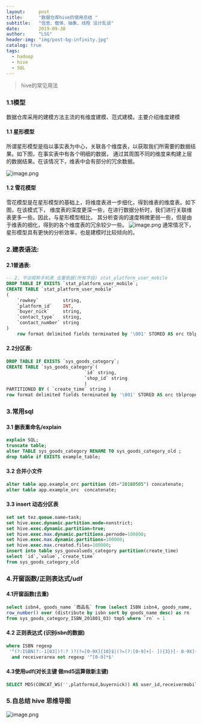 ```yaml
---
layout:     post
title:      "数据仓库hive的使用总结 "
subtitle:   "信息、载体、抽象、线程 设计乱谈"
date:       2019-09-30
author:     "LSG"
header-img: "img/post-bg-infinity.jpg"
catalog: true
tags:
  - hadoop
  - hive
  - SQL
---
```


> hive的常见用法

### 1.1模型

数据仓库采用的建模方法主流的有维度建模、范式建模。主要介绍维度建模

#### 1.1 星形模型

所谓星形模型是指以事实表为中心，关联各个维度表，以获取我们所需要的数据结果。如下图，在事实表中有各个明细的数据，
通过其周围不同的维度来构建上层的数据结果。在该情况下，维表中会有部分的冗余数据。

![image.png](https://cdn.nlark.com/yuque/0/2020/png/152121/1578901829256-d6fad6c1-1d0e-435b-af6d-43d00ae65ec8.png#align=left&display=inline&height=708&name=image.png&originHeight=708&originWidth=781&size=179301&status=done&style=none&width=781)

#### 1.2 雪花模型

雪花模型是在星形模型的基础上，将维度表进一步细化，得到维表的维度表。如下图，在该模式下，
维度表的深度更深一些，在进行数据分析时，我们进行关联维表更多一些。因此，与星形模型相比，
其分析查询的速度稍微更弱一些，但是由于维表的细化，得到的各个维度表的冗余较少一些。
![image.png](https://cdn.nlark.com/yuque/0/2020/png/152121/1578901836295-ccff5c95-59e8-4ef4-81aa-0f2d37b06736.png#align=left&display=inline&height=600&name=image.png&originHeight=600&originWidth=805&size=196066&status=done&style=none&width=805)
通常情况下，星形模型具有更快的分析效率，也是建模时比较倾向的。

### 2.建表语法:

#### 2.1普通表:

```sql
-- 2. 平台昵称手机表 去重依据(所有字段) stat_platform_user_mobile
DROP TABLE IF EXISTS `stat_platform_user_mobile`;
CREATE TABLE `stat_platform_user_mobile`
(
    `rowkey`         string,
    `platform_id`    INT,
    `buyer_nick`     string,
    `contact_type`   string,
    `contact_number` string
)
    row format delimited fields terminated by '\001' STORED AS orc tblproperties ("orc.compress" = "SNAPPY");
```

#### 2.2分区表:

```sql
DROP TABLE IF EXISTS `sys_goods_category`;
CREATE TABLE `sys_goods_category`(
                             `id` string,
                             `shop_id` string
                             )
PARTITIONED BY ( `create_time` string )
row format delimited fields terminated by '\001' STORED AS orc tblproperties ("orc.compress"="SNAPPY");
```

### 3.常用sql

#### 3.1 删表重命名/explain

```sql
explain SQL;
truncate table;
alter TABLE sys_goods_category RENAME TO sys_goods_category_old ;
drop table if EXISTS example_table;
```

#### 3.2 合并小文件

```sql
alter table app.example_orc partition (dt="20180505") concatenate;
alter table app.example_orc  concatenate;
```

#### 3.3 insert 动态分区表

```sql
set set tez.queue.name=task;
set hive.exec.dynamic.partition.mode=nonstrict;
set hive.exec.dynamic.partition=true;
set hive.exec.max.dynamic.partitions.pernode=100000;
set hive.exec.max.dynamic.partitions=100000;
set hive.exec.max.created.files=100000;
insert into table sys_goovalueds_category partition(create_time)
select `id`,`value`,`create_time`
from sys_goods_category_old
```

### 4.开窗函数/正则表达式/udf

#### 4.1开窗函数(去重)

```sql
select isbn4, goods_name `商品名` from (select ISBN isbn4, goods_name, 
row_number() over (distribute by isbn sort by goods_name desc) as rn 
from sys_goods_category_ISBN_201801_03) tmp5 where `rn` = 1
```

#### 4.2 正则表达式 (识别isbn的数据)

```sql
where ISBN regexp
 '^(?:ISBN(?:-1[03])?:? )?(?=[0-9X]{10}$|(?=(?:[0-9]+[- ]){3})[- 0-9X]{13}$|97[89][0-9]{10}$|(?=(?:[0-9]+[- ]){4})[- 0-9]{17}$)(?:97[89][- ]?)?[0-9]{1,5}[- ]?[0-9]+[- ]?[0-9]+[- ]?[0-9X]$'
  and receiverarea not regexp '^[0-9]*$'
```

#### 4.3使用udf(对长主键 做md5运算做新主键)

```sql
SELECT MD5(CONCAT_WS('',platformid,buyernick)) AS user_id,receivermobile AS mobile_id from table
```

### 5.自总结 hive 思维导图 
![image.png](https://cdn.nlark.com/yuque/0/2020/png/152121/1578902068718-be649a01-ebbc-414e-9240-20a22ae53448.png#align=left&display=inline&height=7244&name=image.png&originHeight=7244&originWidth=3273&size=1653833&status=done&style=none&width=3273)
